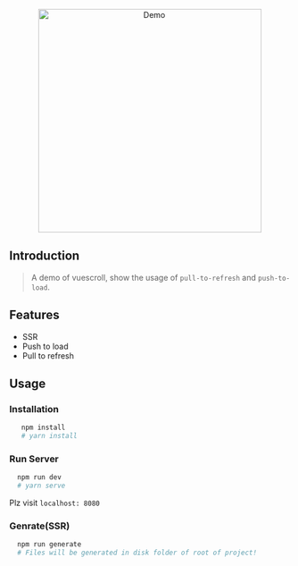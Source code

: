 <p align="center">
  <img src="https://github.com/wangyi7099/pictureCdn/blob/master/allPic/vuescroll/show1.gif?raw=true" width="400"  alt="Demo">
</p>

## Introduction

> A demo of vuescroll, show the usage of `pull-to-refresh` and `push-to-load`.

## Features

- SSR
- Push to load
- Pull to refresh

## Usage

### Installation

```bash
   npm install
   # yarn install
```

### Run Server

```bash
  npm run dev
  # yarn serve
```

Plz visit `localhost: 8080`

### Genrate(SSR)

```bash
  npm run generate
  # Files will be generated in disk folder of root of project!
```
